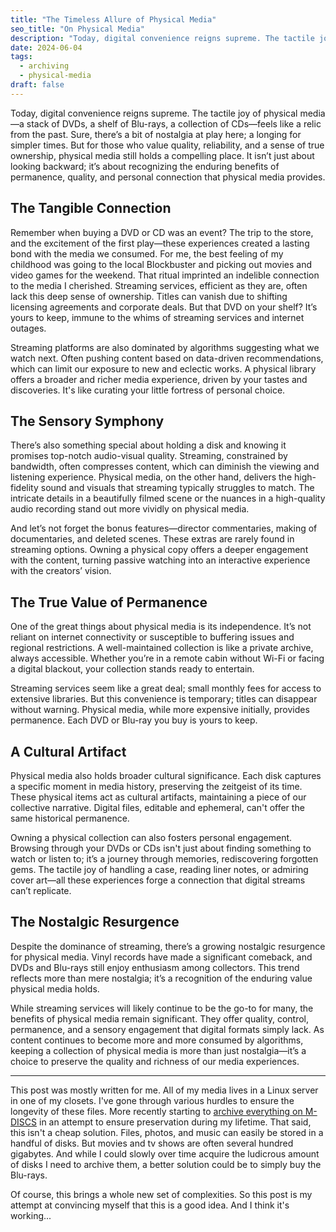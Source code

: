 ```yaml
---
title: "The Timeless Allure of Physical Media"
seo_title: "On Physical Media"
description: "Today, digital convenience reigns supreme. The tactile joy of physical media—a stack of DVDs, a shelf of Blu-rays, a collection of CDs—feels like a relic from the past. But for those who value quality, reliability, and a sense of true ownership, physical media still holds a compelling place."
date: 2024-06-04
tags:
  - archiving
  - physical-media
draft: false
---
```



Today, digital convenience reigns supreme. The tactile joy of physical media—a stack of DVDs, a shelf of Blu-rays, a collection of CDs—feels like a relic from the past. Sure, there’s a bit of nostalgia at play here; a longing for simpler times. But for those who value quality, reliability, and a sense of true ownership, physical media still holds a compelling place. It isn’t just about looking backward; it’s about recognizing the enduring benefits of permanence, quality, and personal connection that physical media provides.

## The Tangible Connection

Remember when buying a DVD or CD was an event? The trip to the store, and the excitement of the first play—these experiences created a lasting bond with the media we consumed. For me, the best feeling of my childhood was going to the local Blockbuster and picking out movies and video games for the weekend. That ritual imprinted an indelible connection to the media I cherished. Streaming services, efficient as they are, often lack this deep sense of ownership. Titles can vanish due to shifting licensing agreements and corporate deals. But that DVD on your shelf? It’s yours to keep, immune to the whims of streaming services and internet outages.

Streaming platforms are also dominated by algorithms suggesting what we watch next.  Often pushing content based on data-driven recommendations, which can limit our exposure to new and eclectic works. A physical library offers a broader and richer media experience, driven by your tastes and discoveries. It's like curating your little fortress of personal choice.

## The Sensory Symphony

There’s also something special about holding a disk and knowing it promises top-notch audio-visual quality. Streaming, constrained by bandwidth, often compresses content, which can diminish the viewing and listening experience. Physical media, on the other hand, delivers the high-fidelity sound and visuals that streaming typically struggles to match. The intricate details in a beautifully filmed scene or the nuances in a high-quality audio recording stand out more vividly on physical media.

And let’s not forget the bonus features—director commentaries, making of documentaries, and deleted scenes. These extras are rarely found in streaming options. Owning a physical copy offers a deeper engagement with the content, turning passive watching into an interactive experience with the creators’ vision.

## The True Value of Permanence

One of the great things about physical media is its independence. It’s not reliant on internet connectivity or susceptible to buffering issues and regional restrictions. A well-maintained collection is like a private archive, always accessible. Whether you’re in a remote cabin without Wi-Fi or facing a digital blackout, your collection stands ready to entertain.

Streaming services seem like a great deal; small monthly fees for access to extensive libraries. But this convenience is temporary; titles can disappear without warning. Physical media, while more expensive initially, provides permanence. Each DVD or Blu-ray you buy is yours to keep.

## A Cultural Artifact

Physical media also holds broader cultural significance. Each disk captures a specific moment in media history, preserving the zeitgeist of its time. These physical items act as cultural artifacts, maintaining a piece of our collective narrative. Digital files, editable and ephemeral, can't offer the same historical permanence.

Owning a physical collection can also fosters personal engagement. Browsing through your DVDs or CDs isn't just about finding something to watch or listen to; it’s a journey through memories, rediscovering forgotten gems. The tactile joy of handling a case, reading liner notes, or admiring cover art—all these experiences forge a connection that digital streams can’t replicate.

## The Nostalgic Resurgence

Despite the dominance of streaming, there’s a growing nostalgic resurgence for physical media. Vinyl records have made a significant comeback, and DVDs and Blu-rays still enjoy enthusiasm among collectors. This trend reflects more than mere nostalgia; it’s a recognition of the enduring value physical media holds.

While streaming services will likely continue to be the go-to for many, the benefits of physical media remain significant. They offer quality, control, permanence, and a sensory engagement that digital formats simply lack. As content continues to become more and more consumed by algorithms, keeping a collection of physical media is more than just nostalgia—it’s a choice to preserve the quality and richness of our media experiences.

---

This post was mostly written for me. All of my media lives in a Linux server in one of my closets. I've gone through various hurdles to ensure the longevity of these files. More recently starting to [archive everything on M-DISCS](/posts/archiving-data-for-posterity/) in an attempt to ensure preservation during my lifetime. That said, this isn't a cheap solution. Files, photos, and music can easily be stored in a handful of disks. But movies and tv shows are often several hundred gigabytes. And while I could slowly over time acquire the ludicrous amount of disks I need to archive them, a better solution could be to simply buy the Blu-rays.

Of course, this brings a whole new set of complexities. So this post is my attempt at convincing myself that this is a good idea. And I think it's working...
